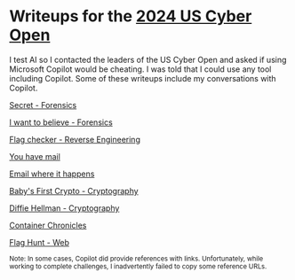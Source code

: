 # Writeups for the [2024 US Cyber Open](https://www.uscybergames.com/)

I test AI so I contacted the leaders of the US Cyber Open and asked if using Microsoft Copilot would be cheating.  I was told that I could use any tool including Copilot.  Some of these writeups include my conversations with Copilot.  

[Secret - Forensics](secret.md)

[I want to believe - Forensics](i_want_to_believe.md)

[Flag checker - Reverse Engineering](flag_checker.md)

[You have mail](you_have_mail.md)

[Email where it happens](email_where_it_happens_pcap.md)

[Baby's First Crypto - Cryptography](babys_first_rsa_crypto.md)

[Diffie Hellman - Cryptography](diffie_hellman.md)

[Container Chronicles](partial_container_chronicles.md)

[Flag Hunt - Web](partial_hunt.md)

<small>Note:  In some cases, Copilot did provide references with links.  Unfortunately, while working to complete challenges, I inadvertently failed to copy some reference URLs.</small>

